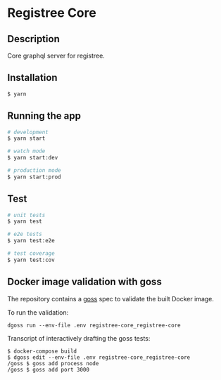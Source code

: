 # Registree Core

## Description

Core graphql server for registree.

## Installation

```bash
$ yarn
```

## Running the app

```bash
# development
$ yarn start

# watch mode
$ yarn start:dev

# production mode
$ yarn start:prod
```

## Test

```bash
# unit tests
$ yarn test

# e2e tests
$ yarn test:e2e

# test coverage
$ yarn test:cov
```

## Docker image validation with goss

The repository contains a [goss] spec to validate the built Docker image.

[goss]: https://goss.rocks/

To run the validation:

```shell
dgoss run --env-file .env registree-core_registree-core
```

Transcript of interactively drafting the goss tests:

```shell
$ docker-compose build
$ dgoss edit --env-file .env registree-core_registree-core
/goss $ goss add process node
/goss $ goss add port 3000
```
